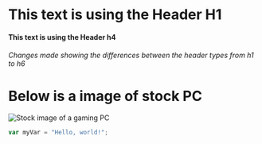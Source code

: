 # This text is using the Header H1
#### This text is using the Header h4




###### Changes made showing the differences between the header types from h1 to h6






# Below is a image of stock PC 

![Stock image of a gaming PC](https://as1.ftcdn.net/v2/jpg/04/08/13/44/1000_F_408134449_9z60qeLnE20966bUl3CDx790LzyppFkp.jpg)



``` javascript
var myVar = "Hello, world!";
```
